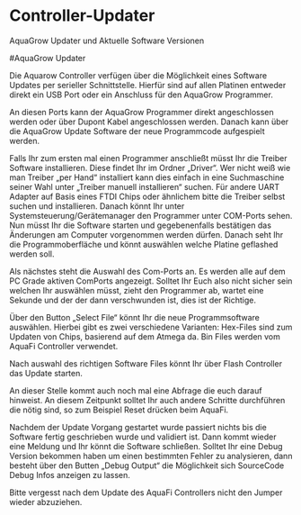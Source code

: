 # Controller-Updater
AquaGrow Updater und Aktuelle Software Versionen

#AquaGrow Updater


Die Aquarow Controller verfügen über die Möglichkeit eines Software Updates per serieller Schnittstelle.
Hierfür sind auf allen Platinen entweder direkt ein USB Port oder ein Anschluss für den AquaGrow Programmer. 
  
An diesen Ports kann der AquaGrow Programmer direkt angeschlossen werden oder über Dupont Kabel angeschlossen werden.
Danach kann über die AquaGrow Update Software der neue Programmcode aufgespielt werden.

Falls Ihr zum ersten mal einen Programmer anschließt müsst Ihr die Treiber Software installieren. Diese findet Ihr im Ordner „Driver“. Wer nicht weiß wie man Treiber „per Hand“ installiert kann dies einfach in eine Suchmaschine seiner Wahl unter „Treiber manuell installieren“ suchen. Für andere UART Adapter auf Basis eines FTDI Chips oder ähnlichem bitte die Treiber selbst suchen und installieren.
Danach könnt Ihr unter Systemsteuerung/Gerätemanager den Programmer unter COM-Ports sehen. Nun müsst Ihr die Software starten und gegebenenfalls bestätigen das Änderungen am Computer vorgenommen werden dürfen. Danach seht Ihr die Programmoberfläche und könnt auswählen welche Platine geflashed werden soll. 
 
Als nächstes steht die Auswahl des Com-Ports an. Es werden alle auf dem PC Grade aktiven ComPorts angezeigt. Solltet Ihr Euch also nicht sicher sein welchen Ihr auswählen müsst, zieht den Programmer ab, wartet eine Sekunde und der der dann verschwunden ist, dies ist der Richtige. 
 
Über den Button „Select File“ könnt Ihr die neue Programmsoftware auswählen. Hierbei gibt es zwei verschiedene Varianten: Hex-Files sind zum Updaten von Chips, basierend auf dem Atmega da. Bin Files werden vom AquaFi Controller verwendet.
 
Nach auswahl des richtigen Software Files könnt Ihr über Flash Controller das Update starten.
 
An dieser Stelle kommt auch noch mal eine Abfrage die euch darauf hinweist. An diesem Zeitpunkt solltet Ihr auch andere Schritte durchführen die nötig sind, so zum Beispiel Reset drücken beim AquaFi.
 
Nachdem der Update Vorgang gestartet wurde passiert nichts bis die Software fertig geschrieben wurde und validiert ist. Dann kommt wieder eine Meldung und Ihr könnt die Software schließen. Solltet Ihr eine Debug Version bekommen haben um einen bestimmten Fehler zu analysieren, dann besteht über den Butten „Debug Output“ die Möglichkeit sich SourceCode Debug Infos anzeigen zu lassen.
 
Bitte vergesst nach dem Update des AquaFi Controllers nicht den Jumper wieder abzuziehen.
